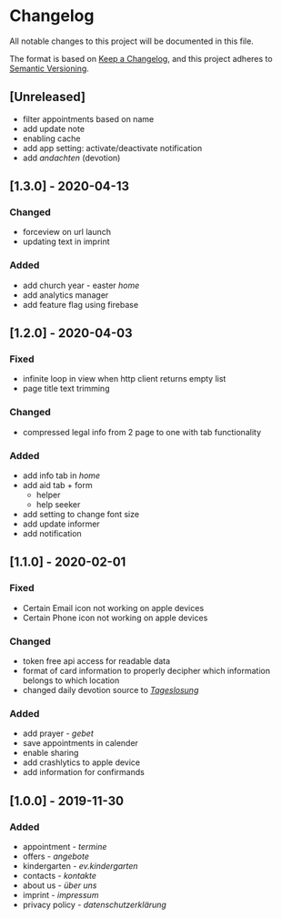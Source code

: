 # Changelog

All notable changes to this project will be documented in this file.

The format is based on [Keep a Changelog](https://keepachangelog.com/en/1.0.0/),
and this project adheres to [Semantic Versioning](https://semver.org/spec/v2.0.0.html).

## [Unreleased]
- filter appointments based on name
- add update note
- enabling cache
- add app setting: activate/deactivate notification
- add *andachten* (devotion)

## [1.3.0] - 2020-04-13

### Changed
- forceview on url launch
- updating text in imprint

### Added
- add church year - easter *home*
- add analytics manager
- add feature flag using firebase

## [1.2.0] - 2020-04-03

### Fixed
- infinite loop in view when http client returns empty list
- page title text trimming

### Changed
- compressed legal info from 2 page to one with tab functionality

### Added
- add info tab in *home*
- add aid tab + form
  - helper
  - help seeker
- add setting to change font size
- add update informer
- add notification


## [1.1.0] - 2020-02-01

### Fixed
- Certain Email icon not working on apple devices
- Certain Phone icon not working on apple devices

### Changed
- token free api access for readable data
- format of card information to properly decipher which information belongs to which location
- changed daily devotion source to [*Tageslosung*](https://www.combib.de)

### Added 
- add prayer - *gebet*
- save appointments in calender
- enable sharing
- add crashlytics to apple device
- add information for confirmands

## [1.0.0] - 2019-11-30

### Added
- appointment - *termine*
- offers - *angebote*
- kindergarten - *ev.kindergarten*
- contacts - *kontakte*
- about us - *über uns*
- imprint - *impressum*
- privacy policy - *datenschutzerklärung*